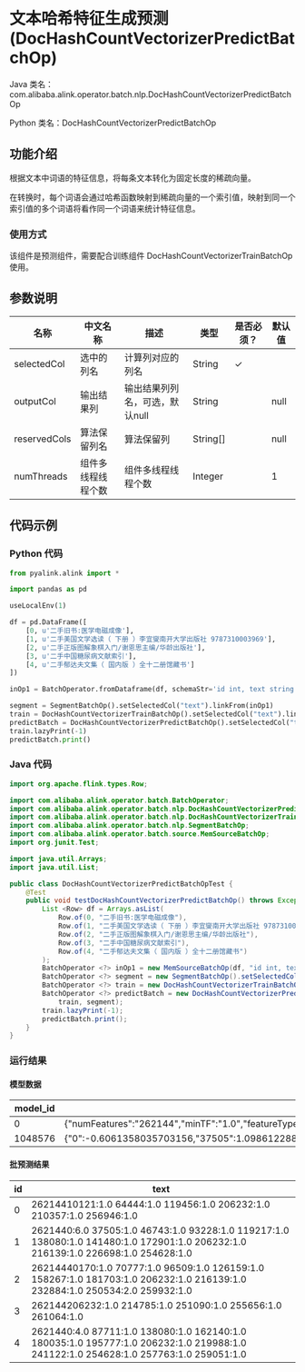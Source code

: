 # 文本哈希特征生成预测 (DocHashCountVectorizerPredictBatchOp)
Java 类名：com.alibaba.alink.operator.batch.nlp.DocHashCountVectorizerPredictBatchOp

Python 类名：DocHashCountVectorizerPredictBatchOp


## 功能介绍

根据文本中词语的特征信息，将每条文本转化为固定长度的稀疏向量。

在转换时，每个词语会通过哈希函数映射到稀疏向量的一个索引值，映射到同一个索引值的多个词语将看作同一个词语来统计特征信息。

### 使用方式

该组件是预测组件，需要配合训练组件 DocHashCountVectorizerTrainBatchOp 使用。

## 参数说明

| 名称 | 中文名称 | 描述 | 类型 | 是否必须？ | 默认值 |
| --- | --- | --- | --- | --- | --- |
| selectedCol | 选中的列名 | 计算列对应的列名 | String | ✓ |  |
| outputCol | 输出结果列 | 输出结果列列名，可选，默认null | String |  | null |
| reservedCols | 算法保留列名 | 算法保留列 | String[] |  | null |
| numThreads | 组件多线程线程个数 | 组件多线程线程个数 | Integer |  | 1 |


## 代码示例
### Python 代码
```python
from pyalink.alink import *

import pandas as pd

useLocalEnv(1)

df = pd.DataFrame([
    [0, u'二手旧书:医学电磁成像'],
    [1, u'二手美国文学选读（ 下册 ）李宜燮南开大学出版社 9787310003969'],
    [2, u'二手正版图解象棋入门/谢恩思主编/华龄出版社'],
    [3, u'二手中国糖尿病文献索引'],
    [4, u'二手郁达夫文集（ 国内版 ）全十二册馆藏书']
])

inOp1 = BatchOperator.fromDataframe(df, schemaStr='id int, text string')

segment = SegmentBatchOp().setSelectedCol("text").linkFrom(inOp1)
train = DocHashCountVectorizerTrainBatchOp().setSelectedCol("text").linkFrom(segment)
predictBatch = DocHashCountVectorizerPredictBatchOp().setSelectedCol("text").linkFrom(train, segment)
train.lazyPrint(-1)
predictBatch.print()
```
### Java 代码
```java
import org.apache.flink.types.Row;

import com.alibaba.alink.operator.batch.BatchOperator;
import com.alibaba.alink.operator.batch.nlp.DocHashCountVectorizerPredictBatchOp;
import com.alibaba.alink.operator.batch.nlp.DocHashCountVectorizerTrainBatchOp;
import com.alibaba.alink.operator.batch.nlp.SegmentBatchOp;
import com.alibaba.alink.operator.batch.source.MemSourceBatchOp;
import org.junit.Test;

import java.util.Arrays;
import java.util.List;

public class DocHashCountVectorizerPredictBatchOpTest {
	@Test
	public void testDocHashCountVectorizerPredictBatchOp() throws Exception {
		List <Row> df = Arrays.asList(
			Row.of(0, "二手旧书:医学电磁成像"),
			Row.of(1, "二手美国文学选读（ 下册 ）李宜燮南开大学出版社 9787310003969"),
			Row.of(2, "二手正版图解象棋入门/谢恩思主编/华龄出版社"),
			Row.of(3, "二手中国糖尿病文献索引"),
			Row.of(4, "二手郁达夫文集（ 国内版 ）全十二册馆藏书")
		);
		BatchOperator <?> inOp1 = new MemSourceBatchOp(df, "id int, text string");
		BatchOperator <?> segment = new SegmentBatchOp().setSelectedCol("text").linkFrom(inOp1);
		BatchOperator <?> train = new DocHashCountVectorizerTrainBatchOp().setSelectedCol("text").linkFrom(segment);
		BatchOperator <?> predictBatch = new DocHashCountVectorizerPredictBatchOp().setSelectedCol("text").linkFrom(
			train, segment);
		train.lazyPrint(-1);
		predictBatch.print();
	}
}
```

### 运行结果
#### 模型数据
| model_id | model_info                                                                                                                                                                                                                                                                                                                                                                                                                                                                                                                                                                                                                                                                                                                                                                                                                                                                                                                                                                                                                                                                    |
|----------|-------------------------------------------------------------------------------------------------------------------------------------------------------------------------------------------------------------------------------------------------------------------------------------------------------------------------------------------------------------------------------------------------------------------------------------------------------------------------------------------------------------------------------------------------------------------------------------------------------------------------------------------------------------------------------------------------------------------------------------------------------------------------------------------------------------------------------------------------------------------------------------------------------------------------------------------------------------------------------------------------------------------------------------------------------------------------------|
| 0        | {"numFeatures":"262144","minTF":"1.0","featureType":"\"WORD_COUNT\""}                                                                                                                                                                                                                                                                                                                                                                                                                                                                                                                                                                                                                                                                                                                                                                                                                                                                                                                                                                                                         |
| 1048576  | {"0":-0.6061358035703156,"37505":1.0986122886681098,"180035":1.0986122886681098,"214785":1.0986122886681098,"195777":1.0986122886681098,"181703":1.0986122886681098,"216139":0.6931471805599453,"226698":1.0986122886681098,"10121":1.0986122886681098,"261064":1.0986122886681098,"126159":1.0986122886681098,"251090":1.0986122886681098,"46743":1.0986122886681098,"219988":1.0986122886681098,"206232":0.0,"162140":1.0986122886681098,"87711":1.0986122886681098,"259932":1.0986122886681098,"257763":1.0986122886681098,"119456":1.0986122886681098,"241122":1.0986122886681098,"138080":0.6931471805599453,"250534":0.6931471805599453,"172901":1.0986122886681098,"254628":0.6931471805599453,"259051":1.0986122886681098,"141480":1.0986122886681098,"40170":1.0986122886681098,"255656":1.0986122886681098,"93228":1.0986122886681098,"119217":1.0986122886681098,"256946":1.0986122886681098,"210357":1.0986122886681098,"232884":1.0986122886681098,"70777":1.0986122886681098,"158267":1.0986122886681098,"64444":1.0986122886681098,"96509":1.0986122886681098} |

#### 批预测结果
| id  | text                                                                                                                                  |
|-----|---------------------------------------------------------------------------------------------------------------------------------------|
| 0   | $262144$10121:1.0 64444:1.0 119456:1.0 206232:1.0 210357:1.0 256946:1.0                                                               |
| 1   | $262144$0:6.0 37505:1.0 46743:1.0 93228:1.0 119217:1.0 138080:1.0 141480:1.0 172901:1.0 206232:1.0 216139:1.0 226698:1.0 254628:1.0   |
| 2   | $262144$40170:1.0 70777:1.0 96509:1.0 126159:1.0 158267:1.0 181703:1.0 206232:1.0 216139:1.0 232884:1.0 250534:2.0 259932:1.0         |
| 3   | $262144$206232:1.0 214785:1.0 251090:1.0 255656:1.0 261064:1.0                                                                        |
| 4   | $262144$0:4.0 87711:1.0 138080:1.0 162140:1.0 180035:1.0 195777:1.0 206232:1.0 219988:1.0 241122:1.0 254628:1.0 257763:1.0 259051:1.0 |
